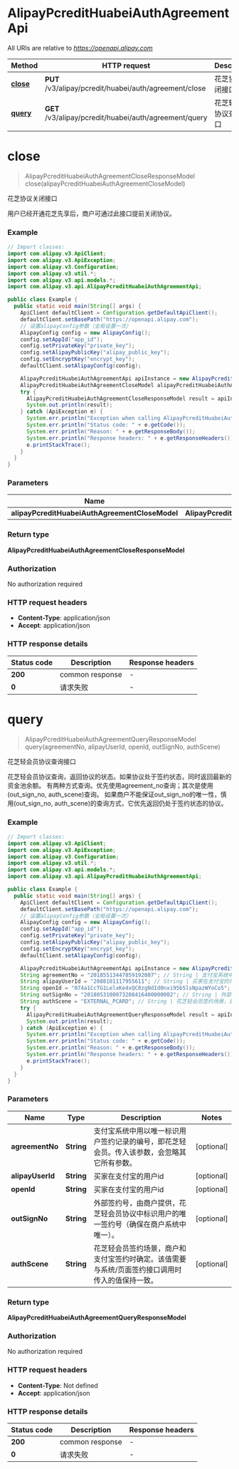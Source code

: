 # AlipayPcreditHuabeiAuthAgreementApi

All URIs are relative to *https://openapi.alipay.com*

| Method | HTTP request | Description |
|------------- | ------------- | -------------|
| [**close**](AlipayPcreditHuabeiAuthAgreementApi.md#close) | **PUT** /v3/alipay/pcredit/huabei/auth/agreement/close | 花芝协议关闭接口 |
| [**query**](AlipayPcreditHuabeiAuthAgreementApi.md#query) | **GET** /v3/alipay/pcredit/huabei/auth/agreement/query | 花芝轻会员协议查询接口 |


<a name="close"></a>
# **close**
> AlipayPcreditHuabeiAuthAgreementCloseResponseModel close(alipayPcreditHuabeiAuthAgreementCloseModel)

花芝协议关闭接口

用户已经开通花芝先享后，商户可通过此接口提前关闭协议。

### Example
```java
// Import classes:
import com.alipay.v3.ApiClient;
import com.alipay.v3.ApiException;
import com.alipay.v3.Configuration;
import com.alipay.v3.util.*;
import com.alipay.v3.api.models.*;
import com.alipay.v3.api.AlipayPcreditHuabeiAuthAgreementApi;

public class Example {
  public static void main(String[] args) {
    ApiClient defaultClient = Configuration.getDefaultApiClient();
    defaultClient.setBasePath("https://openapi.alipay.com");
    // 设置alipayConfig参数（全局设置一次）
    AlipayConfig config = new AlipayConfig();
    config.setAppId("app_id");
    config.setPrivateKey("private_key");
    config.setAlipayPublicKey("alipay_public_key");
    config.setEncryptKey("encrypt_key");
    defaultClient.setAlipayConfig(config);

    AlipayPcreditHuabeiAuthAgreementApi apiInstance = new AlipayPcreditHuabeiAuthAgreementApi(defaultClient);
    AlipayPcreditHuabeiAuthAgreementCloseModel alipayPcreditHuabeiAuthAgreementCloseModel = new AlipayPcreditHuabeiAuthAgreementCloseModel(); // AlipayPcreditHuabeiAuthAgreementCloseModel | 
    try {
      AlipayPcreditHuabeiAuthAgreementCloseResponseModel result = apiInstance.close(alipayPcreditHuabeiAuthAgreementCloseModel);
      System.out.println(result);
    } catch (ApiException e) {
      System.err.println("Exception when calling AlipayPcreditHuabeiAuthAgreementApi#close");
      System.err.println("Status code: " + e.getCode());
      System.err.println("Reason: " + e.getResponseBody());
      System.err.println("Response headers: " + e.getResponseHeaders());
      e.printStackTrace();
    }
  }
}
```

### Parameters

| Name | Type | Description  | Notes |
|------------- | ------------- | ------------- | -------------|
| **alipayPcreditHuabeiAuthAgreementCloseModel** | **AlipayPcreditHuabeiAuthAgreementCloseModel**|  | [optional] |

### Return type

**AlipayPcreditHuabeiAuthAgreementCloseResponseModel**

### Authorization

No authorization required

### HTTP request headers

 - **Content-Type**: application/json
 - **Accept**: application/json

### HTTP response details
| Status code | Description | Response headers |
|-------------|-------------|------------------|
| **200** | common response |  -  |
| **0** | 请求失败 |  -  |

<a name="query"></a>
# **query**
> AlipayPcreditHuabeiAuthAgreementQueryResponseModel query(agreementNo, alipayUserId, openId, outSignNo, authScene)

花芝轻会员协议查询接口

花芝轻会员协议查询，返回协议的状态。如果协议处于签约状态，同时返回最新的资金池余额。 有两种方式查询。优先使用agreement_no查询；其次是使用(out_sign_no, auth_scene)查询。 如果商户不能保证out_sign_no的唯一性，慎用(out_sign_no, auth_scene)的查询方式，它优先返回仍处于签约状态的协议。

### Example
```java
// Import classes:
import com.alipay.v3.ApiClient;
import com.alipay.v3.ApiException;
import com.alipay.v3.Configuration;
import com.alipay.v3.util.*;
import com.alipay.v3.api.models.*;
import com.alipay.v3.api.AlipayPcreditHuabeiAuthAgreementApi;

public class Example {
  public static void main(String[] args) {
    ApiClient defaultClient = Configuration.getDefaultApiClient();
    defaultClient.setBasePath("https://openapi.alipay.com");
    // 设置alipayConfig参数（全局设置一次）
    AlipayConfig config = new AlipayConfig();
    config.setAppId("app_id");
    config.setPrivateKey("private_key");
    config.setAlipayPublicKey("alipay_public_key");
    config.setEncryptKey("encrypt_key");
    defaultClient.setAlipayConfig(config);

    AlipayPcreditHuabeiAuthAgreementApi apiInstance = new AlipayPcreditHuabeiAuthAgreementApi(defaultClient);
    String agreementNo = "20185513447859192007"; // String | 支付宝系统中用以唯一标识用户签约记录的编号，即花芝轻会员。传入该参数，会忽略其它所有参数。
    String alipayUserId = "2088101117955611"; // String | 买家在支付宝的用户id
    String openId = "074a1CcTG1LelxKe4xQC0zgNdId0nxi95b5lsNpazWYoCo5"; // String | 买家在支付宝的用户id
    String outSignNo = "2018053100073208416400000002"; // String | 外部签约号，由商户提供，花芝轻会员协议中标识用户的唯一签约号（确保在商户系统中唯一）。
    String authScene = "EXTERNAL_PCARD"; // String | 花芝轻会员签约场景，商户和支付宝签约时确定。该值需要与系统/页面签约接口调用时传入的值保持一致。
    try {
      AlipayPcreditHuabeiAuthAgreementQueryResponseModel result = apiInstance.query(agreementNo, alipayUserId, openId, outSignNo, authScene);
      System.out.println(result);
    } catch (ApiException e) {
      System.err.println("Exception when calling AlipayPcreditHuabeiAuthAgreementApi#query");
      System.err.println("Status code: " + e.getCode());
      System.err.println("Reason: " + e.getResponseBody());
      System.err.println("Response headers: " + e.getResponseHeaders());
      e.printStackTrace();
    }
  }
}
```

### Parameters

| Name | Type | Description  | Notes |
|------------- | ------------- | ------------- | -------------|
| **agreementNo** | **String**| 支付宝系统中用以唯一标识用户签约记录的编号，即花芝轻会员。传入该参数，会忽略其它所有参数。 | [optional] |
| **alipayUserId** | **String**| 买家在支付宝的用户id | [optional] |
| **openId** | **String**| 买家在支付宝的用户id | [optional] |
| **outSignNo** | **String**| 外部签约号，由商户提供，花芝轻会员协议中标识用户的唯一签约号（确保在商户系统中唯一）。 | [optional] |
| **authScene** | **String**| 花芝轻会员签约场景，商户和支付宝签约时确定。该值需要与系统/页面签约接口调用时传入的值保持一致。 | [optional] |

### Return type

**AlipayPcreditHuabeiAuthAgreementQueryResponseModel**

### Authorization

No authorization required

### HTTP request headers

 - **Content-Type**: Not defined
 - **Accept**: application/json

### HTTP response details
| Status code | Description | Response headers |
|-------------|-------------|------------------|
| **200** | common response |  -  |
| **0** | 请求失败 |  -  |

